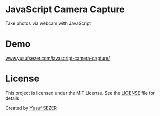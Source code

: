 
# JavaScript Camera Capture
Take photos via webcam with JavaScript

# Demo
www.yusufsezer.com/javascript-camera-capture/

# License
This project is licensed under the MIT License. See the [LICENSE](LICENSE) file for details

Created by [Yusuf SEZER](http://www.yusufsezer.com)
